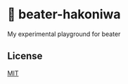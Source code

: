 # :cactus: beater-hakoniwa

My experimental playground for beater

## License

[MIT](http://opensource.org/licenses/MIT)
